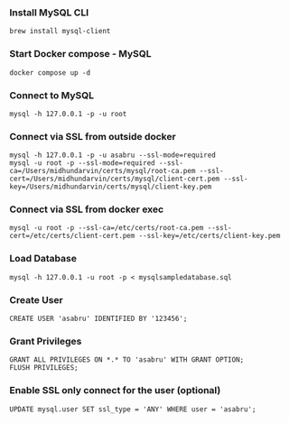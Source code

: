 ### Install MySQL CLI
```
brew install mysql-client
```

### Start Docker compose - MySQL
```
docker compose up -d
```

### Connect to MySQL
```
mysql -h 127.0.0.1 -p -u root
```

### Connect via SSL from outside docker
```
mysql -h 127.0.0.1 -p -u asabru --ssl-mode=required 
mysql -u root -p --ssl-mode=required --ssl-ca=/Users/midhundarvin/certs/mysql/root-ca.pem --ssl-cert=/Users/midhundarvin/certs/mysql/client-cert.pem --ssl-key=/Users/midhundarvin/certs/mysql/client-key.pem
```

### Connect via SSL from docker exec
```
mysql -u root -p --ssl-ca=/etc/certs/root-ca.pem --ssl-cert=/etc/certs/client-cert.pem --ssl-key=/etc/certs/client-key.pem
```

### Load Database
```
mysql -h 127.0.0.1 -u root -p < mysqlsampledatabase.sql
```

### Create User
```
CREATE USER 'asabru' IDENTIFIED BY '123456';
```

### Grant Privileges
```
GRANT ALL PRIVILEGES ON *.* TO 'asabru' WITH GRANT OPTION;
FLUSH PRIVILEGES;
```

### Enable SSL only connect for the user (optional)
```
UPDATE mysql.user SET ssl_type = 'ANY' WHERE user = 'asabru';
```